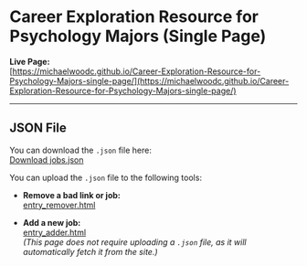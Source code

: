 # Career Exploration Resource for Psychology Majors (Single Page)

**Live Page:**  
[https://michaelwoodc.github.io/Career-Exploration-Resource-for-Psychology-Majors-single-page/](https://michaelwoodc.github.io/Career-Exploration-Resource-for-Psychology-Majors-single-page/)

---

## JSON File

You can download the `.json` file here:  
[Download jobs.json](https://michaelwoodc.github.io/Career-Exploration-Resource-for-Psychology-Majors-single-page/jobs.json)

You can upload the `.json` file to the following tools:

- **Remove a bad link or job:**  
  [entry_remover.html](https://michaelwoodc.github.io/Career-Exploration-Resource-for-Psychology-Majors-single-page/entry_remover.html)

- **Add a new job:**  
  [entry_adder.html](https://michaelwoodc.github.io/Career-Exploration-Resource-for-Psychology-Majors-single-page/entry_adder.html)  
  *(This page does not require uploading a `.json` file, as it will automatically fetch it from the site.)*
